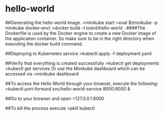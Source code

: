 # hello-world

##Generating the hello-world image.
	>minikube start
	>eval $(minikube -p minikube docker-env)
	>docker build -t todvil/hello-world .
####The Dockerfile is used by the Docker engine to create a new Docker image of the application container. So make sure to be in the right directory when executing the docker build command.

##Deploying to Kubernetes service
	>kubectl apply -f deployment.yaml

##Verify that everything is created successfully
	>kubectl get deployments
	>kubectl get services
Or use the Minikube dashboard which can be accessed via
	>minikube dashboard

##To access the Hello World through your browser, execute the following:
	>kubectl port-forward svc/hello-world-service 8000:8000 &

##Go to your browser and open
	>127.0.0.1:8000

##To kill the process execute
	>pkill kubectl

